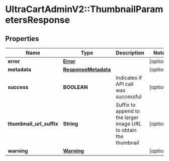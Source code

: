 # UltraCartAdminV2::ThumbnailParametersResponse

## Properties
Name | Type | Description | Notes
------------ | ------------- | ------------- | -------------
**error** | [**Error**](Error.md) |  | [optional] 
**metadata** | [**ResponseMetadata**](ResponseMetadata.md) |  | [optional] 
**success** | **BOOLEAN** | Indicates if API call was successful | [optional] 
**thumbnail_url_suffix** | **String** | Suffix to append to the larger image URL to obtain the thumbnail | [optional] 
**warning** | [**Warning**](Warning.md) |  | [optional] 


